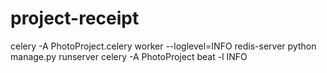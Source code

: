 # project-receipt

celery -A PhotoProject.celery worker --loglevel=INFO
redis-server
python manage.py runserver
celery -A PhotoProject beat -l INFO
